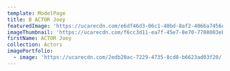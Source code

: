 ```yaml
---
template: ModelPage
title: B ACTOR Joey
featuredImage: 'https://ucarecdn.com/e6df46d3-06c1-40bd-8af2-4066a7456d46/'
imageThumbnail: 'https://ucarecdn.com/f6cc3d11-ea7f-45e7-8e70-7708003eb45e/'
firstName: ACTOR Joey
collection: Actors
imagePortfolio:
  - image: 'https://ucarecdn.com/2edb20ac-7229-4735-8cd8-b6623ad03f20/'
---
```


